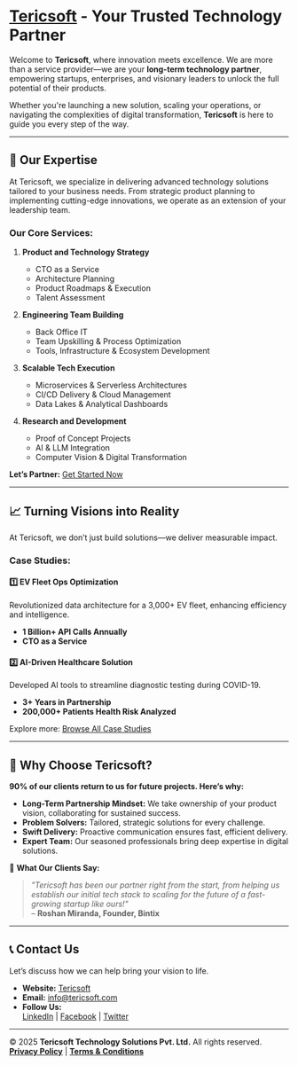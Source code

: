 #  **[Tericsoft](https://www.tericsoft.com/)** - Your Trusted Technology Partner

Welcome to **Tericsoft**, where innovation meets excellence. We are more than a service provider—we are your **long-term technology partner**, empowering startups, enterprises, and visionary leaders to unlock the full potential of their products.  

Whether you're launching a new solution, scaling your operations, or navigating the complexities of digital transformation, **Tericsoft** is here to guide you every step of the way.

---

## 🚀 **Our Expertise**
At Tericsoft, we specialize in delivering advanced technology solutions tailored to your business needs. From strategic product planning to implementing cutting-edge innovations, we operate as an extension of your leadership team.  

### **Our Core Services:**
1. **Product and Technology Strategy**  
   - CTO as a Service  
   - Architecture Planning  
   - Product Roadmaps & Execution  
   - Talent Assessment  

2. **Engineering Team Building**  
   - Back Office IT  
   - Team Upskilling & Process Optimization  
   - Tools, Infrastructure & Ecosystem Development  

3. **Scalable Tech Execution**  
   - Microservices & Serverless Architectures  
   - CI/CD Delivery & Cloud Management  
   - Data Lakes & Analytical Dashboards  

4. **Research and Development**  
   - Proof of Concept Projects  
   - AI & LLM Integration  
   - Computer Vision & Digital Transformation  

**Let’s Partner:** [Get Started Now]((https://www.tericsoft.com/contact-us))

---

## 📈 **Turning Visions into Reality**
At Tericsoft, we don’t just build solutions—we deliver measurable impact.  

### **Case Studies:**
#### 1️⃣ **EV Fleet Ops Optimization**  
Revolutionized data architecture for a 3,000+ EV fleet, enhancing efficiency and intelligence.  
- **1 Billion+ API Calls Annually**  
- **CTO as a Service**  

#### 2️⃣ **AI-Driven Healthcare Solution**  
Developed AI tools to streamline diagnostic testing during COVID-19.  
- **3+ Years in Partnership**  
- **200,000+ Patients Health Risk Analyzed**  

Explore more: [Browse All Case Studies](#case-studies)  

---

## 💼 **Why Choose Tericsoft?**
**90% of our clients return to us for future projects. Here’s why:**
- **Long-Term Partnership Mindset:** We take ownership of your product vision, collaborating for sustained success.  
- **Problem Solvers:** Tailored, strategic solutions for every challenge.  
- **Swift Delivery:** Proactive communication ensures fast, efficient delivery.  
- **Expert Team:** Our seasoned professionals bring deep expertise in digital solutions.  

💬 **What Our Clients Say:**  
> *"Tericsoft has been our partner right from the start, from helping us establish our initial tech stack to scaling for the future of a fast-growing startup like ours!"*  
> – **Roshan Miranda, Founder, Bintix**

---


## 📞 **Contact Us**
Let’s discuss how we can help bring your vision to life.  
- **Website:** [Tericsoft](https://www.tericsoft.com)  
- **Email:** info@tericsoft.com  
- **Follow Us:**  
  [LinkedIn](https://www.linkedin.com/company/tericsoft) | [Facebook](https://facebook.com/tericsoft) | [Twitter](https://twitter.com/tericsoft)  

---

© 2025 **Tericsoft Technology Solutions Pvt. Ltd.** All rights reserved.  
**[Privacy Policy](#)** | **[Terms & Conditions](#)**  
